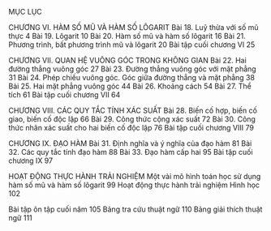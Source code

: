 MỤC LỤC

CHƯƠNG VI. HÀM SỐ MŨ VÀ HÀM SỐ LÔGARIT
Bài 18. Luỹ thừa với số mũ thực                4
Bài 19. Lôgarit                                      10
Bài 20. Hàm số mũ và hàm số lôgarit         16
Bài 21. Phương trình, bất phương trình 
        mũ và lôgarit                               20
Bài tập cuối chương VI                           25

CHƯƠNG VII. QUAN HỆ VUÔNG GÓC TRONG KHÔNG GIAN
Bài 22. Hai đường thẳng vuông góc           27
Bài 23. Đường thẳng vuông góc với 
        mặt phẳng                                  31
Bài 24. Phép chiếu vuông góc. 
        Góc giữa đường thẳng 
        và mặt phẳng                              38
Bài 25. Hai mặt phẳng vuông góc              44
Bài 26. Khoảng cách                              54
Bài 27. Thể tích                                    61
Bài tập cuối chương VII                          64

CHƯƠNG VIII. CÁC QUY TẮC TÍNH XÁC SUẤT
Bài 28. Biến cố hợp, biến cố giao, 
        biến cố độc lập                            66
Bài 29. Công thức cộng xác suất               72
Bài 30. Công thức nhân xác suất 
        cho hai biến cố độc lập                  76
Bài tập cuối chương VIII                         79

CHƯƠNG IX. ĐẠO HÀM
Bài 31. Định nghĩa và ý nghĩa 
        của đạo hàm                               81
Bài 32. Các quy tắc tính đạo hàm              88
Bài 33. Đạo hàm cấp hai                         95
Bài tập cuối chương IX                           97

HOẠT ĐỘNG THỰC HÀNH TRẢI NGHIỆM
Một vài mô hình toán học sử dụng 
hàm số mũ và hàm số lôgarit                    99
Hoạt động thực hành trải nghiệm 
Hình học                                            102

Bài tập ôn tập cuối năm                         105
Bảng tra cứu thuật ngữ                          110
Bảng giải thích thuật ngữ                       111